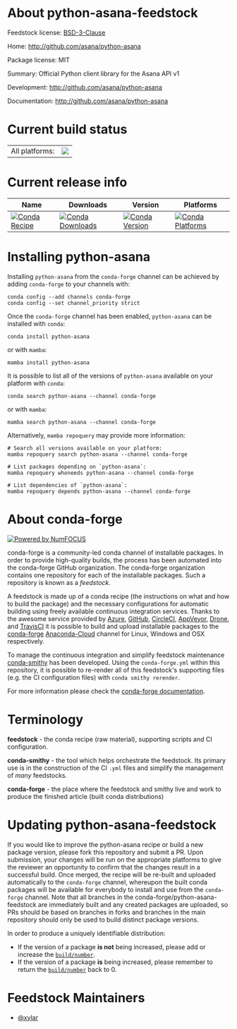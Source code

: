 About python-asana-feedstock
============================

Feedstock license: [BSD-3-Clause](https://github.com/conda-forge/python-asana-feedstock/blob/main/LICENSE.txt)

Home: http://github.com/asana/python-asana

Package license: MIT

Summary: Official Python client library for the Asana API v1

Development: http://github.com/asana/python-asana

Documentation: http://github.com/asana/python-asana

Current build status
====================


<table><tr><td>All platforms:</td>
    <td>
      <a href="https://dev.azure.com/conda-forge/feedstock-builds/_build/latest?definitionId=15789&branchName=main">
        <img src="https://dev.azure.com/conda-forge/feedstock-builds/_apis/build/status/python-asana-feedstock?branchName=main">
      </a>
    </td>
  </tr>
</table>

Current release info
====================

| Name | Downloads | Version | Platforms |
| --- | --- | --- | --- |
| [![Conda Recipe](https://img.shields.io/badge/recipe-python--asana-green.svg)](https://anaconda.org/conda-forge/python-asana) | [![Conda Downloads](https://img.shields.io/conda/dn/conda-forge/python-asana.svg)](https://anaconda.org/conda-forge/python-asana) | [![Conda Version](https://img.shields.io/conda/vn/conda-forge/python-asana.svg)](https://anaconda.org/conda-forge/python-asana) | [![Conda Platforms](https://img.shields.io/conda/pn/conda-forge/python-asana.svg)](https://anaconda.org/conda-forge/python-asana) |

Installing python-asana
=======================

Installing `python-asana` from the `conda-forge` channel can be achieved by adding `conda-forge` to your channels with:

```
conda config --add channels conda-forge
conda config --set channel_priority strict
```

Once the `conda-forge` channel has been enabled, `python-asana` can be installed with `conda`:

```
conda install python-asana
```

or with `mamba`:

```
mamba install python-asana
```

It is possible to list all of the versions of `python-asana` available on your platform with `conda`:

```
conda search python-asana --channel conda-forge
```

or with `mamba`:

```
mamba search python-asana --channel conda-forge
```

Alternatively, `mamba repoquery` may provide more information:

```
# Search all versions available on your platform:
mamba repoquery search python-asana --channel conda-forge

# List packages depending on `python-asana`:
mamba repoquery whoneeds python-asana --channel conda-forge

# List dependencies of `python-asana`:
mamba repoquery depends python-asana --channel conda-forge
```


About conda-forge
=================

[![Powered by
NumFOCUS](https://img.shields.io/badge/powered%20by-NumFOCUS-orange.svg?style=flat&colorA=E1523D&colorB=007D8A)](https://numfocus.org)

conda-forge is a community-led conda channel of installable packages.
In order to provide high-quality builds, the process has been automated into the
conda-forge GitHub organization. The conda-forge organization contains one repository
for each of the installable packages. Such a repository is known as a *feedstock*.

A feedstock is made up of a conda recipe (the instructions on what and how to build
the package) and the necessary configurations for automatic building using freely
available continuous integration services. Thanks to the awesome service provided by
[Azure](https://azure.microsoft.com/en-us/services/devops/), [GitHub](https://github.com/),
[CircleCI](https://circleci.com/), [AppVeyor](https://www.appveyor.com/),
[Drone](https://cloud.drone.io/welcome), and [TravisCI](https://travis-ci.com/)
it is possible to build and upload installable packages to the
[conda-forge](https://anaconda.org/conda-forge) [Anaconda-Cloud](https://anaconda.org/)
channel for Linux, Windows and OSX respectively.

To manage the continuous integration and simplify feedstock maintenance
[conda-smithy](https://github.com/conda-forge/conda-smithy) has been developed.
Using the ``conda-forge.yml`` within this repository, it is possible to re-render all of
this feedstock's supporting files (e.g. the CI configuration files) with ``conda smithy rerender``.

For more information please check the [conda-forge documentation](https://conda-forge.org/docs/).

Terminology
===========

**feedstock** - the conda recipe (raw material), supporting scripts and CI configuration.

**conda-smithy** - the tool which helps orchestrate the feedstock.
                   Its primary use is in the construction of the CI ``.yml`` files
                   and simplify the management of *many* feedstocks.

**conda-forge** - the place where the feedstock and smithy live and work to
                  produce the finished article (built conda distributions)


Updating python-asana-feedstock
===============================

If you would like to improve the python-asana recipe or build a new
package version, please fork this repository and submit a PR. Upon submission,
your changes will be run on the appropriate platforms to give the reviewer an
opportunity to confirm that the changes result in a successful build. Once
merged, the recipe will be re-built and uploaded automatically to the
`conda-forge` channel, whereupon the built conda packages will be available for
everybody to install and use from the `conda-forge` channel.
Note that all branches in the conda-forge/python-asana-feedstock are
immediately built and any created packages are uploaded, so PRs should be based
on branches in forks and branches in the main repository should only be used to
build distinct package versions.

In order to produce a uniquely identifiable distribution:
 * If the version of a package **is not** being increased, please add or increase
   the [``build/number``](https://docs.conda.io/projects/conda-build/en/latest/resources/define-metadata.html#build-number-and-string).
 * If the version of a package **is** being increased, please remember to return
   the [``build/number``](https://docs.conda.io/projects/conda-build/en/latest/resources/define-metadata.html#build-number-and-string)
   back to 0.

Feedstock Maintainers
=====================

* [@xylar](https://github.com/xylar/)

